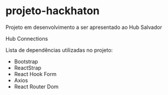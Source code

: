 # projeto-hackhaton

Projeto em desenvolvimento a ser apresentado ao Hub Salvador

Hub Connections

Lista de dependências utilizadas no projeto:

- Bootstrap
- ReactStrap
- React Hook Form
- Axios
- React Router Dom
